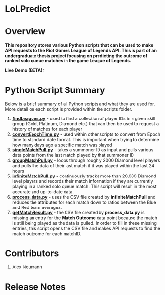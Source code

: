 # LoLPredict


Overview 
=======

**This repository stores various Python scripts that can be used to make API requests to the 
Riot Games League of Legends API. This is part of an undergraduate thesis project focusing on predicting the outcome
of ranked solo queue matches in the game League of Legends.**

**Live Demo (BETA):** 

Python Script Summary
==========

Below is a brief summary of all Python scripts and what they are used for. More detail on each script is provided within the scripts folder.

1. [**findLeagues.py**](https://github.com/AlexNeumann/LoLPredict/tree/master/Python%20Scripts#1-findleaguespy) - used to find a collection of player IDs in a given skill group (Gold, Platinum, Diamond etc.) that can then be used to request a history of matches for each player
2. [**convertEpochTime.py**](https://github.com/AlexNeumann/LoLPredict/tree/master/Python%20Scripts#3-convertepochtimepy) - used within other scripts to convert from Epoch time to standard date format. This is important when trying to determine how many days ago a specific match was played
3. [**singleMatchPull.py**](https://github.com/AlexNeumann/LoLPredict/tree/master/Python%20Scripts#2-singlematchpullpy-1st-iteration-for-data-collection) - takes a summoner ID as input and pulls various data points from the last match played by that summoner ID
4. [**groupMatchPull.py**](https://github.com/AlexNeumann/LoLPredict/tree/master/Python%20Scripts#4-groupmatchpullpy-2nd-iteration-for-data-collection) - loops through roughly 2000 Diamond level players and pulls the data of their last match if it was played within the last 24 hours
5. [**infiniteMatchPull.py**](https://github.com/AlexNeumann/LoLPredict/tree/master/Python%20Scripts#5-infinitematchpullpy-most-up-to-date-iteration-for-data-collection) - continuously tracks more than 20,000 Diamond level players and records their match information if they are currently playing in a ranked solo queue match. This script will result in the most accurate and up-to-date data.
6. [**process_data.py**](https://github.com/AlexNeumann/LoLPredict/tree/master/Python%20Scripts#6-get_match_resultspy) - uses the CSV file created by **infiniteMatchPull** and reduces the attributes for each match down to ratios between the Blue and Red team averages. 
7. [**getMatchResult.py**](https://github.com/AlexNeumann/LoLPredict/tree/master/Python%20Scripts#7-process_datapy) - the CSV file created by **process_data.py** is missing an entry for the **Match Outcome** data point because the match is still being played as the data is pulled. In order to fill in these missing entries, this script opens the CSV file and makes API requests to find the match outcome for each matchID.

Contributors
==========

1. Alex Neumann

Release Notes
==========

